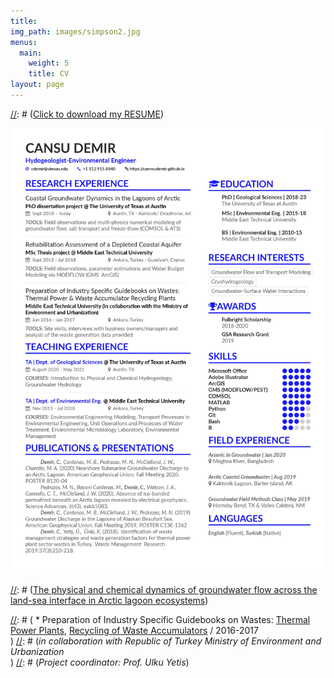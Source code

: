 ```yaml
---
title: 
img_path: images/simpson2.jpg
menus:
  main:
    weight: 5
    title: CV
layout: page
---
```

[//]: # ([Click to download my RESUME](https://github.com/cannsudemir/RESUME/blob/b5841ac7648bfdf789f3dbffeca9d80170970a9b/Cansu_Demir_Resume_2021.pdf))

![CURRENT RESUME](/images/resume.jpg)

[//]: # (### **EDUCATION**)


[//]: # (### **ACADEMIC EXPERIENCE**)

[//]: # (* **Teaching Assistantship / UT Geological Sciences / Aug 2020-present**)

   [//]: # (**_Assisted Courses:_**<br>)
   [//]: # (Physical Hydrogeology / Fall 2020)

[//]: # (* **Teaching Assistantship / METU Environmental Engineering / Nov 2015 - Jun 2018**)

   [//]: # (**_Assisted Courses:_**<br>)
   [//]: # (Environmental Engineering Modeling<br>)
   [//]: # (Transport Processes in Environmental Engineering<br>)
   [//]: # (Unit Operations and Processes of Water Treatment<br>)
   [//]: # (Environmental Microbiology Laboratory<br>)

[//]: # (* **Research Assistantship / Department of Geological Sciences / Current**)

   [//]: # (**_NSF Granted Project :_**<br>)
   [//]: # ([The physical and chemical dynamics of groundwater flow across the land-sea interface in Arctic lagoon ecosystems](https://www.nsf.gov/awardsearch/showAward?AWD_ID=1938820&HistoricalAwards=false))


[//]: # (* **Research Assistantship / METU Environmental Engineering / Jan 2015 - Jun 2018**)

[//]: # (   **_Projects :_**<br>)
[//]: # (   * Conceptual and Numerical Model Development for Guzelyurt Aquifer in Northern Cyprus / 2015-2018<br>)
[//]: # (_in collaboration with METU Ankara, METU TRNC, and Geology and Mining Department of Northern Cyprus_<br>)
[//]: # (_Supervised by: Prof. Kahraman Unlu_)

[//]: # (   * Preparation of Industry Specific Guidebooks on Wastes: [Thermal Power Plants](https://webdosya.csb.gov.tr/db/cygm/editordosya/Termik_Santraller_Kilavuzu.pdf), [Recycling of Waste Accumulators](https://webdosya.csb.gov.tr/db/cygm/editordosya/Atik_Aku_Geri_Kazanim_Kilavuzu.pdf) / 2016-2017<br>)
[//]: # (_in collaboration with Republic of Turkey Ministry of Environment and Urbanization_<br>)
[//]: # (_Project coordinator: Prof. Ulku Yetis_)

[//]: # (### **AWARDS**)

[//]: # (* Fulbright Scholarship for PhD in the US / Fulbright Turkey / Duration: 2018-2020)
[//]: # (* GSA Student Research Grant / Geological Society of America / 2019)
[//]: # (* Off Campus Research Grant / UT Geological Sciences / 2019)

[//]: # (### **ABSTRACTS**)

[//]: # (### **PUBLICATIONS**)

[//]: # (### **FIELD EXPERIENCE**)


